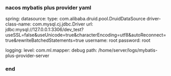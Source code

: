 ### nacos mybatis plus provider yaml
spring:
  datasource:
    type: com.alibaba.druid.pool.DruidDataSource
    driver-class-name: com.mysql.cj.jdbc.Driver
    url: jdbc:mysql://127.0.0.1:3306/dev_test?useSSL=false&useUnicode=true&characterEncoding=utf8&autoReconnect=true&rewriteBatchedStatements=true
    username: root
    password: root

logging:
  level:
    com.ml.mapper: debug
  path: /home/server/logs/mybatis-plus-provider-server
### end

